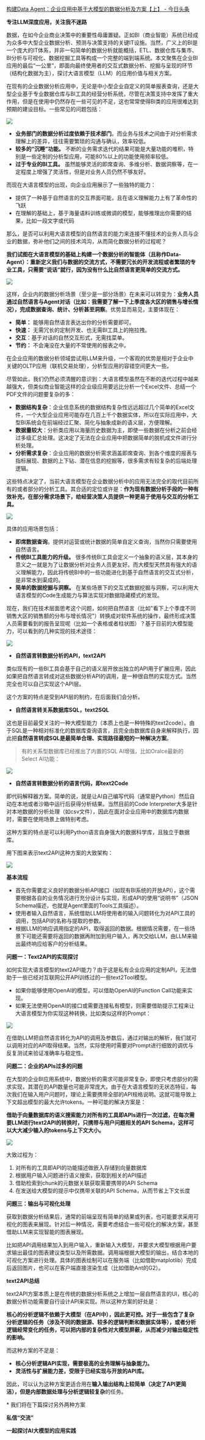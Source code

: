 [构建Data Agent：企业应用中基于大模型的数据分析及方案【上】 - 今日头条](https://www.toutiao.com/article/7301623474513461769/?log_from=57a1b765107d4_1735222716281) 

 **专注LLM深度应用，关注我不迷路**

数据，在如今企业商业决策中的重要性毋庸置疑。正如BI（商业智能）系统已经成为众多中大型企业数据分析、预测与决策支持的关键IT设施。当然，广义上的BI是一个庞大的IT体系，并非一句简单的数据分析就能概括，ETL、数据仓库与集市、BI分析与可视化、数据挖掘工具等构成一个完整的端到端系统。本文聚焦在企业BI应用的最后“一公里”，即面向最终使用者的交互式数据分析、挖掘与呈现的环节（结构化数据为主），探讨大语言模型（LLM）的应用价值与相关方案。

在现有的企业数据分析应用中，无论是中小型企业自定义的简单报表查询，还是大型企业基于专业数据仓库与BI工具的经营分析系统，尽管在决策支持中发挥了重大作用，但是在使用中仍然存在一些可见的不足，这也常常使得BI类的应用很难达到预期的建设目标。一些常见的问题包括：

![](https://p3-sign.toutiaoimg.com/tos-cn-i-axegupay5k/a03f9fbb5fc34096b39a53da7e95f4a6~tplv-tt-origin-web:gif.jpeg?_iz=58558&from=article.pc_detail&lk3s=953192f4&x-expires=1735827516&x-signature=axFoz2mmJn2bhzlAp07CmdVQSm4%3D)

*   **业务部门的数据分析过度依赖于技术部门**。而业务与技术之间由于对分析需求理解上的差异，往往需要繁琐的沟通与确认，效率较低。
*   **较多的“沉睡”功能。** 不断的业务需求迭代的结果可能是大量功能的堆积，特别是一些定制的分析型应用，可能80%以上的功能使用频率较低。
*   **过于专业的BI工具。** 虽然能够灵活的即席查询、多维分析、数据洞察等，在一定程度上增强了灵活性，但是对业务人员仍然不够友好。

而现在大语言模型的出现，向企业应用展示了一些独特的能力：

*   提供了一种基于自然语言的交互界面可能，且在语义理解能力上有了革命性的飞跃
*   在理解的基础上，基于海量语料训练或微调的模型，能够推理出你需要的结果，比如一段文字或代码

那么，是否可以利用大语言模型的自然语言的能力来连接不懂技术的业务人员与企业的数据，弥补他们之间的技术鸿沟，从而简化数据分析的过程呢？

**我们试图在大语言模型的基础上构建一个数据分析的智能体（且称作Data-Agent）：重新定义我们与数据的交流方式，不需要冗长的开发流程或者繁琐的专业工具，只需要“说话“就行，因为没有什么比自然语言更简单的交流方式。** 

![](https://p3-sign.toutiaoimg.com/tos-cn-i-6w9my0ksvp/535ee5aaba9c4ca3a4704bccda8d5500~tplv-tt-origin-web:gif.jpeg?_iz=58558&from=article.pc_detail&lk3s=953192f4&x-expires=1735827516&x-signature=Q11zN1VnH%2BCqAcPJbKbB1%2BSFYlU%3D)

这样，企业内的数据分析场景（至少是一部分场景）在未来可以转变为：**业务人员通过自然语言与Agent对话（比如：我需要了解一下上季度各大区的销售与增长情况），完成数据查询、统计、分析甚至洞察**。优势显而易见，主要体现在：

*   **简单：** 能够用自然语言表达出你的分析需要即可。
*   **快速：** 无需冗长的定制开发、也无需BI工具上的拖拉拽。
*   **交互**：基于对话的自然交互形式，无需找菜单。
*   **节约：** 不会淹没在大量的不常使用的报表之中。

在企业应用的数据分析领域尝试用LLM来升级，一个客观的优势是相对于企业中关键的OLTP应用（联机交易处理），分析型应用的容错空间更大一些。

尽管如此，我们仍然必须清醒的意识到：大语言模型虽然在不断的迭代过程中越来越强大，但类似商业智能这样的企业级应用要远比分析一个Excel文件、总结一个PDF文件的问题要复杂的多：

*   **数据结构复杂**：企业信息系统的数据结构复杂性远远超过几个简单的Excel文件，一个大型企业应用可能存在几百上千个数据实体，所以在实际应用中，大型BI系统会在前端经过汇聚、简化与抽象成新的语义层，方便理解。
*   **数据量较大**：分析类应用以海量历史数据为主，即使一些数据在分析之前会经过多级汇总处理。这决定了无法在企业应用中把数据简单的脱机成文件进行分析处理。
*   **分析需求复杂**：企业应用的数据分析需求涵盖即席查询、到各个维度的报表与指标展现、数据的上下钻、潜在信息的挖掘等，很多需求有较复杂的后端处理逻辑。

这些特点决定了，当前大语言模型在企业数据分析中的应用无法完全的取代目前所有的或者部分的分析工具。其合适的定位或许是：**作为现有数据分析手段的一种有效补充，在部分需求场景下，给经营决策人员提供一种更易于使用与交互的分析工具。** 

![](https://p3-sign.toutiaoimg.com/tos-cn-i-6w9my0ksvp/28697caaed234028861ea4d9b141e85c~tplv-tt-origin-web:gif.jpeg?_iz=58558&from=article.pc_detail&lk3s=953192f4&x-expires=1735827516&x-signature=9nXALt%2FK%2FYkoU9yKs6yJYwatpBA%3D)

具体的应用场景包括：

*   **即席数据查询**。提供对运营或统计数据的简单自定义查询，当然你只需要使用自然语言。
*   **传统BI工具能力的升级。** 很多传统BI工具会定义一个抽象的语义层，其本身的意义之一就是为了让数据分析对业务人员更友好。而大模型天然具有强大的语义理解能力，因此将传统BI中的一些功能进化到基于自然语言的交互式分析，是非常水到渠成的。
*   **简单的数据挖掘与洞察。** 在某些场景下的交互式数据挖掘与洞察，可以利用大语言模型的Code生成能力与算法实现对数据隐藏模式的发现。

现在，我们在技术层面思考这个问题，如何把自然语言（比如"看下上个季度不同销售大区的销售额的分布与增长情况"）转换成对软件系统的操作，最终形成决策人员需要看到的报告呈现呢（比如一个表格或者柱状图）？基于目前的大模型能力，可以看到的几种实现的技术途径：

![](https://p26-sign.toutiaoimg.com/tos-cn-i-6w9my0ksvp/1b6265352bc64806a65ef64d8583b86f~tplv-tt-origin-web:gif.jpeg?_iz=58558&from=article.pc_detail&lk3s=953192f4&x-expires=1735827516&x-signature=PluYBWy7KtJgaoef5zqAWPluwAE%3D)

*   **自然语言转数据分析的API，text2API**

类似现有的一些BI工具会基于自己的语义层开放出独立的API用于扩展应用，因此如果把自然语言转成对这些数据分析API的调用，是一种很自然的实现方式。当然完全也可以自己实现这个API层。

这个方案的特点是受到API层的制约，在后面我们会分析。

*   **自然语言转关系数据库SQL，text2SQL**

这也是目前最受关注的一种大模型能力（本质上也是一种特殊的text2code）。由于SQL是一种相对标准化的数据库查询语言，且完全由数据库自身来解释执行，因此把**自然语言转成SQL是最简单合理、实现路径最短的一种解决方案**。

> 有的关系型数据库已经推出了内置的SQL AI增强，比如Oralce最新的Select AI功能：

![](https://p3-sign.toutiaoimg.com/tos-cn-i-6w9my0ksvp/41c2fbbe8958463198bdbc3f79ce34a4~tplv-tt-origin-web:gif.jpeg?_iz=58558&from=article.pc_detail&lk3s=953192f4&x-expires=1735827516&x-signature=62HF7XCwSPFZAMFa5TQuXh1sluI%3D)

*   **自然语言转数据分析的语言代码，即text2Code**

即代码解释器方案。简单的说，就是让AI自己编写代码（通常是Python）然后自动在本地或者沙箱中运行后获得分析结果。当然目前的Code Interpreter大多是针对本地数据的分析处理（如csv文件），因此在面对企业应用中的数据库内数据时，需要在使用场景上做特别考虑。

这种方案的特点是可以利用Python语言自身强大的数据科学库，且独立于数据库。

用下图来表示text2API这种方案的大致架构：

![](https://p3-sign.toutiaoimg.com/tos-cn-i-6w9my0ksvp/157e6ffae40843fcba2d1ea89a8bba55~tplv-tt-origin-web:gif.jpeg?_iz=58558&from=article.pc_detail&lk3s=953192f4&x-expires=1735827516&x-signature=Qkqwtz4phJVeq1Qj33%2Fo88yrcJU%3D)

**基本流程**

*   首先你需要定义良好的数据分析API接口（如现有BI系统的开放API），这个需要根据各自的业务情况进行充分设计与实现，形成API的使用“说明书”（JSON Schema描述，也就是Agent里面的Tools工具描述）。
*   使用者输入自然语言，系统借助LLM将使用者的输入问题转化为对API工具的调用，包括API的名称与提取的参数。
*   根据LLM的响应调用指定的API，取得返回的数据。根据情况需要，在一些场景下可能还需要将返回的数据再附加到用户输入，再次交给LLM，由LLM来输出最终响应给客户的分析结果。

**问题一：Text2API的实现探讨**

如何实现大语言模型的text2API能力？由于这是私有企业应用的定制API，无法借助于一些已经对互联网公开API训练过的一些text2Tool模型。

*   如果你能够使用OpenAI的模型，可以借助OpenAI的Function Call功能来实现。
*   如果无法使用OpenAI的接口或需要连接私有模型，则需要借助提示工程来让大语言模型为你实现这种转换，比如类似这样的Prompt：

![](https://p26-sign.toutiaoimg.com/tos-cn-i-6w9my0ksvp/1f5f815299a14d298b4962b73df3e37d~tplv-tt-origin-web:gif.jpeg?_iz=58558&from=article.pc_detail&lk3s=953192f4&x-expires=1735827516&x-signature=1TeEk1DmH8ESIc0zQFO1fLOSIgw%3D)

在借助LLM把自然语言转化为API的调用及参数后，通过对输出的解析，我们就可以调用对应的API取得结果。当然，实际使用时需要对Prompt进行细致的调优与反复测试来验证准确率与稳定性。

**问题二：企业的APIs过多的问题**

在大型的企业BI应用系统中，数据分析的需求可能非常复杂，即使只考虑部分的需求实现，其潜在的API数量也可能非常庞大。由于在大语言模型的无状态特征，每次我们在输入用户问题时，理论上需要携带全部的API规格说明。这就可能导致上下文超出模型的最大允许tokens。一种可能的解决方案是：

**借助于向量数据库的语义搜索能力对所有的工具即APIs进行一次过滤，在每次需要LLM进行text2API的转换时，只携带与用户问题相关的API Schema，这样可以大大减少输入的tokens与上下文大小。** 

![](https://p3-sign.toutiaoimg.com/tos-cn-i-6w9my0ksvp/dcf18b0fd58e4c0f9cdd5b40886bc389~tplv-tt-origin-web:gif.jpeg?_iz=58558&from=article.pc_detail&lk3s=953192f4&x-expires=1735827516&x-signature=YLqgIQhyUu%2Bng5PkE6qi0N5OVtI%3D)

大致过程为：

1.  对所有的工具即API的功能描述做嵌入存储到向量数据库
2.  根据用户输入问题进行语义搜索，获取到相关的API描述
3.  借助检索到chunk的元数据关联获取需要携带的API Schema
4.  在发送给大模型的提示中仅携带关联的API Schema，从而节省上下文长度

**问题三：输出与可视化处理**

获取到数据分析结果后，通常的前端呈现有简单的结果或列表，也可能要求采用可视化的图表来展现。针对后一种情况，需要考虑结合一些可视化的解决方案，甚至借助LLM来实现智能的图表展现。

比如把API调用结果加入到用户输入，重新输入大模型，并要求大模型根据用户要求输出最佳的图表建议类型以及所需数据。调用端根据大模型的输出，结合本地的可视化方案进行处理。具体的图表绘制可以在服务端（比如借助matplotlib）完成后返回图片，也可以在客户端直接渲染生成（比如借助Ant的G2）。

**text2API总结**

text2API方案本质上是在传统的数据分析系统之上增加一层自然语言的UI，核心的数据分析功能需要自行设计API来实现。所以这种方案的好处是：

**核心的分析逻辑不依赖于大模型（在API中），因此更可控。对于一些包含了复杂分析逻辑的任务（涉及不同的数据源、较多的逻辑判断和数据实体等），或者分析逻辑经常变化的任务，可以把内部的复杂性对大模型屏蔽，从而减少对输出稳定性的影响。** 

而这种方案的不足是：

*   **核心分析逻辑API实现，需要极高的业务理解与抽象能力。** 
*   **灵活性与扩展能力差，受限于已经实现与开放的API库。** 

因此，可以认为这种方案更适合用在**输入输出结构上较简单（决定了API更简洁），但是内部数据处理与分析逻辑较复杂**的任务。

\* 我们将在下篇探讨另外两种方案

**私信“交流”**

**一起探讨AI大模型的应用实践**